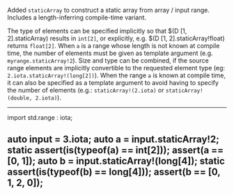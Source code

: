 Added `staticArray` to construct a static array from array / input range. Includes a length-inferring compile-time variant.

The type of elements can be specified implicitly so that $(D [1, 2].staticArray) results in `int[2]`,
or explicitly, e.g. $(D [1, 2].staticArray!float) returns `float[2]`.
When `a` is a range whose length is not known at compile time, the number of elements must be given as template argument
(e.g. `myrange.staticArray!2`).
Size and type can be combined, if the source range elements are implicitly
convertible to the requested element type (eg: `2.iota.staticArray!(long[2])`).
When the range `a` is known at compile time, it can also be specified as a
template argument to avoid having to specify the number of elements
(e.g.: `staticArray!(2.iota)` or `staticArray!(double, 2.iota)`).

---
import std.range : iota;

auto input = 3.iota;
auto a = input.staticArray!2;
static assert(is(typeof(a) == int[2]));
assert(a == [0, 1]);
auto b = input.staticArray!(long[4]);
static assert(is(typeof(b) == long[4]));
assert(b == [0, 1, 2, 0]);
---
